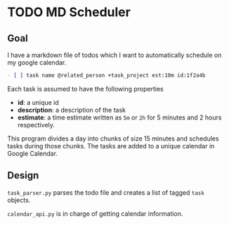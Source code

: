 # TODO MD Scheduler

## Goal

I have a markdown file of todos which I want to automatically schedule on my google calendar.

```markdown
- [ ] task name @related_person +task_project est:10m id:1f2a4b
```

Each task is assumed to have the following properties

- **id**: a unique id
- **description**: a description of the task
- **estimate**: a time estimate written as `5m` or `2h` for 5 minutes and 2 hours respectively.

This program divides a day into chunks of size 15 minutes and schedules tasks during those chunks. The tasks are added to a unique calendar in Google Calendar.

## Design

`task_parser.py` parses the todo file and creates a list of tagged `task` objects.

`calendar_api.py` is in charge of getting calendar information.
